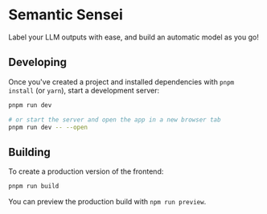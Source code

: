 # Semantic Sensei

Label your LLM outputs with ease, and build an automatic model as you go!


## Developing

Once you've created a project and installed dependencies with `pnpm install`
(or `yarn`), start a development server:

```bash
pnpm run dev

# or start the server and open the app in a new browser tab
pnpm run dev -- --open
```

## Building

To create a production version of the frontend:

```bash
pnpm run build
```

You can preview the production build with `npm run preview`.
